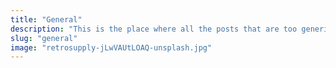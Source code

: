 ```yaml
---
title: "General"
description: "This is the place where all the posts that are too generic to have a categories goes."
slug: "general"
image: "retrosupply-jLwVAUtLOAQ-unsplash.jpg"
---
```

